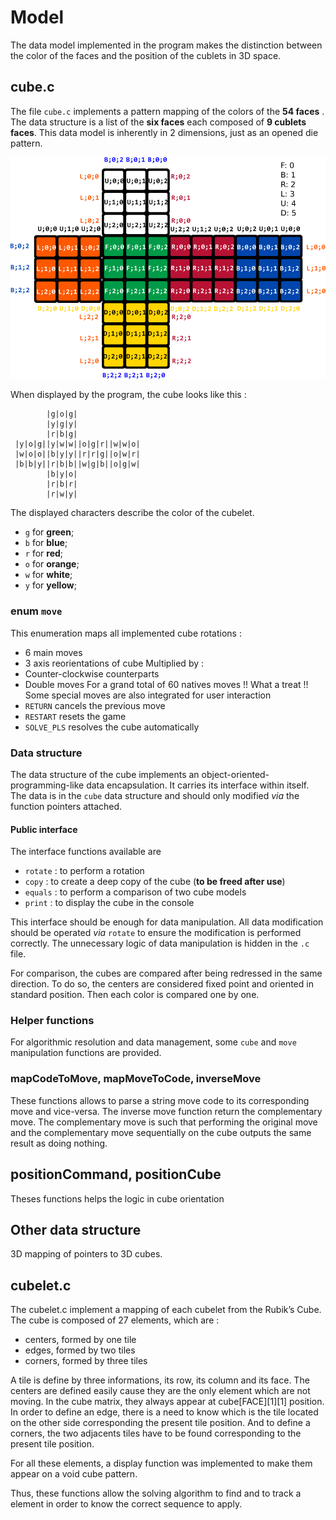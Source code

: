 # Model
The data model implemented in the program makes the distinction between the
color of the faces and the position of the cublets in 3D space.

## cube.c
The file `cube.c` implements a pattern mapping of the colors of the **54 faces** . The data structure is a list of the **six faces** each composed of **9 cublets faces**.
This data model is inherently in 2 dimensions, just as an opened die pattern.

![Mapping](docs/cube.svg.png)

When displayed by the program, the cube looks like this :
```
        |g|o|g|
        |y|g|y|
        |r|b|g|
 |y|o|g||y|w|w||o|g|r||w|w|o|
 |w|o|o||b|y|y||r|r|g||o|w|r|
 |b|b|y||r|b|b||w|g|b||o|g|w|
        |b|y|o|
        |r|b|r|
        |r|w|y|
```
The displayed characters describe the color of the cubelet.
* `g` for **green**;
* `b` for **blue**;
* `r` for **red**;
* `o` for **orange**;
* `w` for **white**;
* `y` for **yellow**;

### enum `move`
This enumeration maps all implemented cube rotations :
* 6 main moves
* 3 axis reorientations of cube
Multiplied by :
* Counter-clockwise counterparts
* Double moves
For a grand total of 60 natives moves !! What a treat !!
Some special moves are also integrated for user interaction
* `RETURN` cancels the previous move
* `RESTART` resets the game
* `SOLVE_PLS` resolves the cube automatically

### Data structure
The data structure of the cube implements an object-oriented-programming-like data encapsulation. It carries its interface within itself.  The data is in the `cube` data structure and should only modified _via_ the function pointers attached.

#### Public interface
The interface functions available are
* `rotate` : to perform a rotation
* `copy` : to create a deep copy of the cube (**to be freed after use**)
* `equals` : to perform a comparison of two cube models
* `print` : to display the cube in the console

This interface should be enough for data manipulation. All data modification should be operated _via_ `rotate` to ensure the modification is performed correctly.
The unnecessary logic of data manipulation is hidden in the `.c` file.

For comparison, the cubes are compared after being redressed in the same
direction. To do so, the centers are considered fixed point and oriented in
standard position. Then each color is compared one by one.

### Helper functions
For algorithmic resolution and data management, some `cube` and `move`
manipulation functions are provided.

### mapCodeToMove, mapMoveToCode, inverseMove
These functions allows to parse a string move code to its corresponding move and
vice-versa. The inverse move function return the complementary move. The
complementary move is such that performing the original move and the
complementary move sequentially on the cube outputs the same result as doing
nothing.

## positionCommand, positionCube
Theses functions helps the logic in cube orientation 

## Other data structure
3D mapping of pointers to 3D cubes.

## cubelet.c
The cubelet.c implement a mapping of each cubelet from the Rubik’s Cube. The cube is composed of 27 elements, which are :
- centers, formed by one tile
- edges, formed by two tiles
- corners, formed by three tiles

A tile is define by three informations, its row, its column and its face.
The centers are defined easily cause they are the only element which are not moving. In the cube matrix, they always appear at cube[FACE][1][1] position.
In order to define an edge, there is a need to know which is the tile located on the other side corresponding the present tile position.
And to define a corners, the two adjacents tiles have to be found corresponding to the present tile position.

For all these elements, a display function was implemented to make them appear on a void cube pattern. 

Thus, these functions allow the solving algorithm to find and to track a element in order to know the correct sequence to apply.




